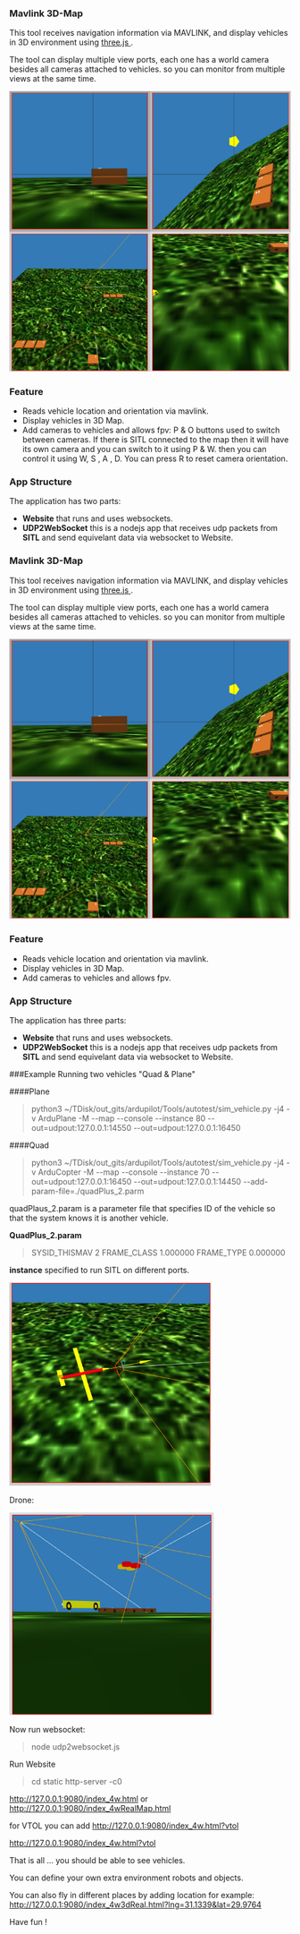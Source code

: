 ### Mavlink 3D-Map

This tool receives navigation information via MAVLINK, and display vehicles in 3D environment using [three.js ](https://threejs.org/ "three.js ").

The tool can display multiple view ports, each one has a world camera besides all cameras attached to vehicles. so you can monitor from multiple views at the same time.

[![Multiple Views](./images/screen4.png "Multiple Views")](./images/screen4.png "Multiple Views")


### Feature

- Reads vehicle location and orientation via mavlink.
- Display vehicles in 3D Map.
- Add cameras to vehicles and allows fpv:
P & O buttons used to switch between cameras. If there is SITL connected to the map then it will have its own camera and you can switch to it using P & W. then you can control it using W, S , A , D. You can press R to reset camera orientation.


    


### App Structure

The application has two parts:
- **Website** that runs and uses websockets.
- **UDP2WebSocket** this is a nodejs app that receives udp packets from **SITL** and send equivelant data via websocket to Website.

### Mavlink 3D-Map

This tool receives navigation information via MAVLINK, and display vehicles in 3D environment using [three.js ](https://threejs.org/ "three.js ").

The tool can display multiple view ports, each one has a world camera besides all cameras attached to vehicles. so you can monitor from multiple views at the same time.

[![Multiple Views](./images/screen4.png "Multiple Views")](./images/screen4.png "Multiple Views")


### Feature

- Reads vehicle location and orientation via mavlink.
- Display vehicles in 3D Map.
- Add cameras to vehicles and allows fpv.


### App Structure

The application has three parts:
- **Website** that runs and uses websockets.
- **UDP2WebSocket** this is a nodejs app that receives udp packets from **SITL** and send equivelant data via websocket to Website.



###Example
Running two vehicles "Quad & Plane"

####Plane
> python3  ~/TDisk/out_gits/ardupilot/Tools/autotest/sim_vehicle.py  -j4 -v ArduPlane  -M --map --console --instance 80 --out=udpout:127.0.0.1:14550 --out=udpout:127.0.0.1:16450

####Quad

> python3  ~/TDisk/out_gits/ardupilot/Tools/autotest/sim_vehicle.py -j4 -v ArduCopter    -M --map --console --instance 70 --out=udpout:127.0.0.1:16450  --out=udpout:127.0.0.1:14450  --add-param-file=./quadPlus_2.parm


quadPlaus_2.param is a parameter file that specifies ID of the vehicle so that the system knows it is another vehicle.

**QuadPlus_2.param**
> SYSID_THISMAV    2
FRAME_CLASS      1.000000
FRAME_TYPE       0.000000

**instance** specified to run SITL on different ports.

[![FixedWing](./images/screen5.png "FixedWing")](./images/screen5.png "FixedWing")

Drone:

[![Drone](./images/screen6.png "Drone")](./images/screen6.png "Drone")

Now run websocket:
> node udp2websocket.js

Run Website
> cd static
http-server -c0

http://127.0.0.1:9080/index_4w.html
or 
http://127.0.0.1:9080/index_4wRealMap.html 

for VTOL you can add 
http://127.0.0.1:9080/index_4w.html?vtol



http://127.0.0.1:9080/index_4w.html?vtol

That is all ... you should be able to see vehicles.

You can define your own extra environment robots and objects.



You can also fly in different places by adding location for example:
http://127.0.0.1:9080/index_4w3dReal.html?lng=31.1339&lat=29.9764


Have fun !